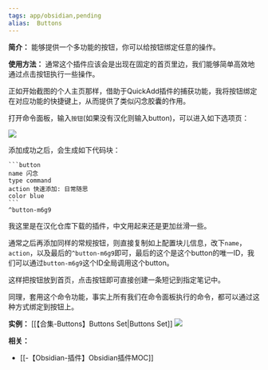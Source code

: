 ```yaml
---
tags: app/obsidian,pending 
alias:  Buttons
---
```

**简介：**
能够提供一个多功能的按钮，你可以给按钮绑定任意的操作。

**使用方法：**
通常这个插件应该会是出现在固定的首页里边，我们能够简单高效地通过点击按钮执行一些操作。

正如开始截图的个人主页那样，借助于QuickAdd插件的捕获功能，我将按钮绑定在对应功能的快捷键上，从而提供了类似闪念胶囊的作用。

打开命令面板，输入`按钮`(如果没有汉化则输入button)，可以进入如下选项页：

  

![](https://pic4.zhimg.com/v2-2d062a7696f1eed8c006ccd965898cab_b.jpg)

  

添加成功之后，会生成如下代码块：

````text
```button
name 闪念
type command
action 快速添加: 日常随思
color blue
```
^button-m6g9
````

我这里是在汉化仓库下载的插件，中文用起来还是更加丝滑一些。

通常之后再添加同样的常规按钮，则直接复制如上配置块儿信息，改下`name`，`action`，以及最后的`^button-m6g9`即可，最后的这个是这个button的唯一ID，我们可以通过`button-m6g9`这个ID全局调用这个button。

这样把按钮放到首页，点击按钮即可直接创建一条短记到指定笔记中。

同理，套用这个命令功能，事实上所有我们在命令面板执行的命令，都可以通过这种方式绑定到按钮上。

**实例：**
[[【合集-Buttons】Buttons Set|Buttons Set]]
![](https://obsidian-001-1312884387.cos.ap-nanjing.myqcloud.com/ImageBed/20220720173738.png)


**相关：**
* [[-【Obsidian-插件】Obsidian插件MOC]]